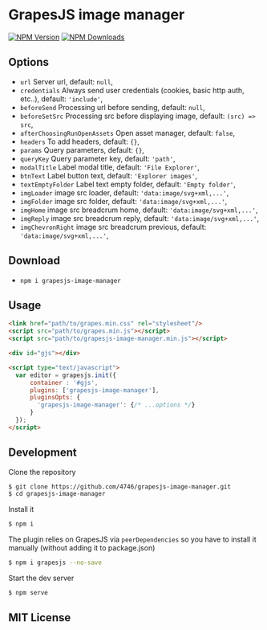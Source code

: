 # GrapesJS  image manager

[![NPM Version][npm-image]][npm-url]
[![NPM Downloads][downloads-image]][downloads-url]

## Options

* `url` Server url, default: `null`,
* `credentials` Always send user credentials (cookies, basic http auth, etc..), default: `'include'`,
* `beforeSend` Processing url before sending, default: `null`,
* `beforeSetSrc` Processing src before displaying image, default: `(src) => src`,
* `afterChoosingRunOpenAssets` Open asset manager, default: `false`,
* `headers` To add headers, default: `{}`,
* `params` Query parameters, default: `{}`,
* `queryKey` Query parameter key, default: `'path'`,
* `modalTitle` Label modal title, default: `'File Explorer'`,
* `btnText` Label button text, default: `'Explorer images'`,
* `textEmptyFolder` Label text empty folder, default: `'Empty folder'`,
* `imgLoader` image src loader, default: `'data:image/svg+xml,...'`,
* `imgFolder` image src folder, default: `'data:image/svg+xml,...'`,
* `imgHome` image src breadcrum home, default: `'data:image/svg+xml,...'`,
* `imgReply` image src breadcrum reply, default: `'data:image/svg+xml,...'`,
* `imgChevronRight` image src breadcrum previous, default: `'data:image/svg+xml,...'`,


## Download

* `npm i grapesjs-image-manager`



## Usage

```html
<link href="path/to/grapes.min.css" rel="stylesheet"/>
<script src="path/to/grapes.min.js"></script>
<script src="path/to/grapesjs-image-manager.min.js"></script>

<div id="gjs"></div>

<script type="text/javascript">
  var editor = grapesjs.init({
      container : '#gjs',
      plugins: ['grapesjs-image-manager'],
      pluginsOpts: {
        'grapesjs-image-manager': {/* ...options */}
      }
  });
</script>
```



## Development

Clone the repository

```sh 
$ git clone https://github.com/4746/grapesjs-image-manager.git
$ cd grapesjs-image-manager
```

Install it

```sh
$ npm i
```

The plugin relies on GrapesJS via `peerDependencies` so you have to install it manually (without adding it to package.json)

```sh
$ npm i grapesjs --no-save
```

Start the dev server

```sh
$ npm serve
```


## MIT License

[npm-url]: https://www.npmjs.com/package/@107v/grapesjs-image-manager
[npm-image]: https://img.shields.io/npm/v/@107v/grapesjs-image-manager.svg

[downloads-image]: https://img.shields.io/npm/dm/@107v/grapesjs-image-manager.svg
[downloads-url]: https://npmjs.org/package/@107v/grapesjs-image-manager
